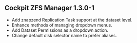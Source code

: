 ## Cockpit ZFS Manager 1.3.0-1

* Add znapzend Replication Task support at the dataset level.
* Enhance methods of managing dropdown menus.
* Add Dataset Permissions as a dropdown action.
* Change default disk selector name to prefer aliases.